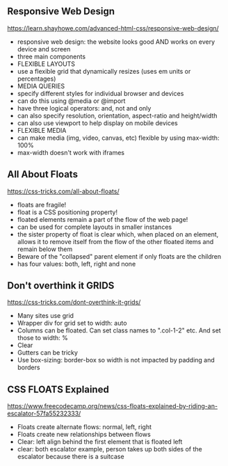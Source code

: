 ## Responsive Web Design

https://learn.shayhowe.com/advanced-html-css/responsive-web-design/

<ul>
<li>responsive web design: the website looks good AND works on every device and screen
<li>three main components
    <li> FLEXIBLE LAYOUTS
        <li>use a flexible grid that dynamically resizes (uses em units or percentages)
    <li> MEDIA QUERIES
        <li>specify different styles for individual browser and devices
        <li>can do this using @media or @import
        <li>have three logical operators: and, not and only
        <li>can also specify resolution, orientation, aspect-ratio and height/width
        <li>can also use viewport to help display on mobile devices
    <li> FLEXIBLE MEDIA
        <li>can make media (img, video, canvas, etc) flexible by using max-width: 100%
        <li>max-width doesn't work with iframes
</ul>

## All About Floats

https://css-tricks.com/all-about-floats/
<ul>
<li>floats are fragile!
<li>float is a CSS positioning property!
<li>floated elements remain a part of the flow of the web page!
<li>can be used for complete layouts in smaller instances
<li>the sister property of float is clear which, when placed on an element, allows it to remove itself from the flow of the other floated items and remain below them
<li> Beware of the "collapsed" parent element if only floats are the children
<li>has four values: both, left, right and none
</ul>

## Don't overthink it GRIDS

https://css-tricks.com/dont-overthink-it-grids/

<ul>
<li>Many sites use grid
<li>Wrapper div for grid set to width: auto
<li>Columns can be floated. Can set class names to ".col-1-2" etc. And set those to width: %
<li>Clear
<li>Gutters can be tricky
<li>Use box-sizing: border-box so width is not impacted by padding and borders
</ul>

## CSS FLOATS Explained

https://www.freecodecamp.org/news/css-floats-explained-by-riding-an-escalator-57fa55232333/

<ul>
<li>Floats create alternate flows: normal, left, right 
<li>Floats create new relationships between flows
<li>Clear: left align behind the first element that is floated left 
<li>clear: both escalator example, person takes up both sides of the escalator because there is a suitcase
</ul>